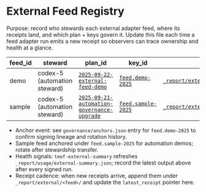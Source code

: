 # External Feed Registry

Purpose: record who stewards each external adapter feed, where its receipts land, and which plan + keys govern it. Update this file each time a feed adapter run emits a new receipt so observers can trace ownership and health at a glance.

| feed_id | steward | plan_id | key_id | latest_receipt | summary |
| --- | --- | --- | --- | --- | --- |
| demo | codex-5 (automation steward) | [`2025-09-22-external-feed-demo`](../../_plans/2025-09-22-external-feed-demo.plan.json) | [`feed.demo-2025`](../../governance/keys/feed.demo-2025.pub) | [`_report/external/demo/20251004T060046Z.json`](../../_report/external/demo/20251004T060046Z.json) | [`_report/usage/external-summary.json`](../../_report/usage/external-summary.json) |
| sample | codex-5 (automation steward) | [`2025-09-21-automation-governance-upgrade`](../../_plans/2025-09-21-automation-governance-upgrade.plan.json) | [`feed.sample-2025`](../../governance/keys/feed.sample-2025.pub) | [`_report/external/sample/20251004T060051Z.json`](../../_report/external/sample/20251004T060051Z.json) | [`_report/usage/external-summary.json`](../../_report/usage/external-summary.json) |

- Anchor event: see `governance/anchors.json` entry for `feed.demo-2025` to confirm signing lineage and rotation history.
- Sample feed anchored under `feed.sample-2025` for automation demos; rotate after stewardship transfer.
- Health signals: `teof-external-summary` refreshes `_report/usage/external-summary.json`; record the latest output above after every signed run.
- Receipt cadence: when new receipts arrive, append them under `_report/external/<feed>/` and update the `latest_receipt` pointer here.
